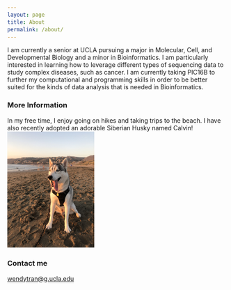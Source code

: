 ```yaml
---
layout: page
title: About
permalink: /about/
---
```


I am currently a senior at UCLA pursuing a major in Molecular, Cell, and Developmental Biology and a minor in Bioinformatics. I am particularly interested in learning how to leverage different types of sequencing data to study complex diseases, such as cancer. I am currently taking PIC16B to further my computational and programming skills in order to be better suited for the kinds of data analysis that is needed in Bioinformatics. 

### More Information

In my free time, I enjoy going on hikes and taking trips to the beach. I have also recently adopted an adorable Siberian Husky named Calvin!<br>
 <img src="/images/calvin.jpg" alt="calvin" width="200"/>

### Contact me

[wendytran@g.ucla.edu](mailto:wendytran@g.ucla.edu)